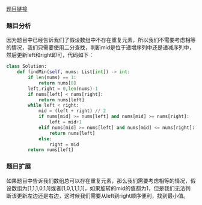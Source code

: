 [题目链接](https://leetcode-cn.com/problems/find-minimum-in-rotated-sorted-array/)
### 题目分析
因为题目中已经告诉我们了假设数组中不存在重复元素，所以我们不需要考虑相等的情况，我们只需要使用二分查找，判断mid是位于递增序列中还是递减序列中，然后更新left和right即可，代码如下：
```Python
class Solution:
    def findMin(self, nums: List[int]) -> int:
        if len(nums) == 1:
            return nums[0]
        left,right = 0,len(nums)-1
        if nums[left] < nums[right]:
            return nums[left]
        while left < right:
            mid = (left + right) // 2
            if nums[mid] >= nums[left] and nums[mid] >= nums[right]:
                left = mid+1
            elif nums[mid] >= nums[left] and nums[mid] <= nums[right]:
                return nums[left]
            else:
                right = mid
        return nums[left]   
```

### 题目扩展
如果题目中告诉我们数组总可以存在重复元素，那么我们需要考虑相等的情况，假设数组为[1,1,1,0,1,1]或者[1,0,1,1,1,1]，如果旋转的mid的值都为1，但是我们无法判断该更新左边还是右边，这时候我们需要从left到right顺序便利，找到最小值。